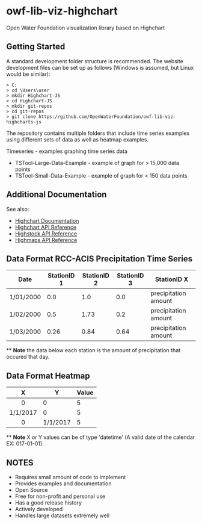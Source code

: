 # owf-lib-viz-highchart
Open Water Foundation visualization library based on Highchart

## Getting Started

A standard development folder structure is recommended. The website development files can be set up as follows (Windows is assumed, but Linux would be similar):

```
> C:
> cd \Users\user
> mkdir Highchart-JS
> cd Highchart-JS
> mkdir git-repos
> cd git-repos
> git clone https://github.com/OpenWaterFoundation/owf-lib-viz-highcharts-js
```
The repository contains multiple folders that include time series examples using different sets of data as well as heatmap examples.

Timeseries - examples graphing time series data
* TSTool-Large-Data-Example - example of graph for > 15,000 data points
* TSTool-Small-Data-Example - example of graph for < 150 data points

## Additional Documentation

See also:
* [Highchart Documentation](https://www.highcharts.com/docs)
* [Highchart API Reference](http://api.highcharts.com/highcharts)
* [Highstock API Reference](http://api.highcharts.com/highstock/)
* [Highmaps API Reference](http://api.highcharts.com/highmaps/)


## Data Format RCC-ACIS Precipitation Time Series
|Date   |StationID 1   |StationID 2   |StationID 3   |StationID X   |
|:-:|---|---|---|---|
|1/01/2000   |0.0   |1.0   |0.0   |precipitation amount   |
|1/02/2000   |0.5   |1.73   |0.2   |precipitation amount   |
|1/03/2000   |0.26   |0.84   |0.64   |precipitation amount   |

** **Note** the data below each station is the amount of precipitation that occured that day.

## Data Format Heatmap
|X   |Y   |Value   |
|:-:|---|---|
|0   |0   |5   |   |
|1/1/2017   |0   |5   |   |
|0   |1/1/2017   |5   |   |

** **Note** X or Y values can be of type 'datetime' (A valid date of the calendar EX: 017-01-01).

## NOTES

* Requires small amount of code to implement
* Provides examples and documentation
* Open Source
* Free for non-profit and personal use
* Has a good release history
* Actively developed
* Handles large datasets extremely well
